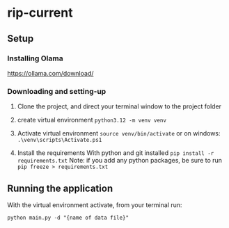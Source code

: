 # rip-current

## Setup


### Installing Olama

https://ollama.com/download/


### Downloading and setting-up
    
1. Clone the project, and direct your terminal window to the project folder 
2. create virtual environment
    ```python3.12 -m venv venv```
3. Activate virtual environment
```source venv/bin/activate```
or on windows: 
```.\venv\scripts\Activate.ps1 ```

4. Install the requirements
With python and git installed
```pip install -r requirements.txt```
Note: if you add any python packages, be sure to run ```pip freeze > requirements.txt```

## Running the application
With the virtual environment activate, from your terminal run:
```
python main.py -d "{name of data file}"


```


